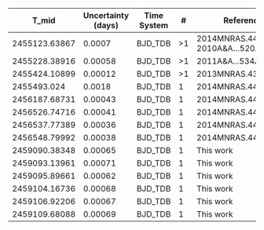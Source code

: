 |T_mid|Uncertainty (days)           |Time System|#                                            |Reference                           |
|-----|-----------------------------|-----------|---------------------------------------------|------------------------------------|
|2455123.63867|0.0007                       |BJD_TDB    |>1                                           |2014MNRAS.444..776S; 2010A&A…520A..56S|
|2455228.38916|0.00058                      |BJD_TDB    |>1                                           |2011A&A...534A..16A                 |
|2455424.10899|0.00012                      |BJD_TDB    |>1                                           |2013MNRAS.432..693M                 |
|2455493.024|0.0018                       |BJD_TDB    |1                                            |2014MNRAS.444..776S                 |
|2456187.68731|0.00043                      |BJD_TDB    |1                                            |2014MNRAS.444..776S                 |
|2456526.74716|0.00041                      |BJD_TDB    |1                                            |2014MNRAS.444..776S                 |
|2456537.77389|0.00036                      |BJD_TDB    |1                                            |2014MNRAS.444..776S                 |
|2456548.79992|0.00038                      |BJD_TDB    |1                                            |2014MNRAS.444..776S                 |
|2459090.38348|0.00065                      |BJD_TDB    |1                                            |This work                           |
|2459093.13961|0.00071                      |BJD_TDB    |1                                            |This work                           |
|2459095.89661|0.00062                      |BJD_TDB    |1                                            |This work                           |
|2459104.16736|0.00068                      |BJD_TDB    |1                                            |This work                           |
|2459106.92206|0.00067                      |BJD_TDB    |1                                            |This work                           |
|2459109.68088|0.00069                      |BJD_TDB    |1                                            |This work                           |
